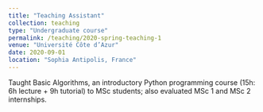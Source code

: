 ```yaml
---
title: "Teaching Assistant"
collection: teaching
type: "Undergraduate course"
permalink: /teaching/2020-spring-teaching-1
venue: "Université Côte d’Azur"
date: 2020-09-01
location: "Sophia Antipolis, France"
---
```


Taught Basic Algorithms, an introductory Python programming course (15h: 6h lecture + 9h tutorial) to MSc students; also evaluated MSc 1 and MSc 2 internships.
